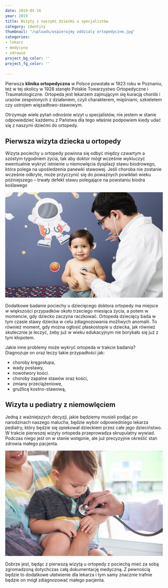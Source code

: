```yaml
---
date: 2019-05-16
year: 2019
title: Wizyty z naszymi dziećmi u specjalistów
category: Identity
thumbnail: "/uploads/wspierajmy oddzialy ortopedyczne.jpg"
categories:
- lekarz
- medycyna
- zdrowie
project_bg_color: ''
project_fg_color: ''

---
```

Pierwsza **klinika ortopedyczna** w Polsce powstała w 1923 roku w Poznaniu, też w tej okolicy w 1928 stanęło Polskie Towarzystwo Ortopedyczne i Traumatologiczne. Ortopeda jest lekarzem zajmującym się kuracją chorób i urazów zespolonych z działaniem, czyli charakterem, mięśniami, szkieletem czy ustrojem więzadłowo-stawowym.

Otrzymuje wiele pytań odnośnie wizyt u specjalistów, nie jestem w stanie odpowiedzieć każdemu z Państwa dla tego właśnie podpowiem kiedy udać się z naszymi dziećmi do ortopedy.

## Pierwsza wizyta dziecka u ortopedy

Wizyta pociechy u ortopedy powinna się odbyć między czwartym a szóstym tygodniem życia, tak aby doktor mógł wcześnie wykluczyć ewentualnie wykryć istnienie u niemowlęcia dysplazji stawu biodrowego, która polega na upośledzenia panewki stawowej. Jeśli choroba nie zostanie wcześnie odkryte, może przyczynić się do poważnych powikłań wieku późniejszego – trwały defekt stawu polegające na powstaniu biodra koślawego

![](/uploads/pierwsza-wizyta-z-dzieckiem-u-ortopedy.jpg)

Dodatkowe badanie pociechy u dziecięcego doktora ortopedy ma miejsce w większości przypadków około trzeciego miesiąca życia, a potem w momencie, gdy dziecko zaczyna raczkować. Ortopeda dziecięcy bada w tym czasie stawy dziecka w celu zdiagnozowania możliwych anomalii. To również moment, gdy można ogłosić płaskostopie u dziecka, jak również skutecznie je leczyć, żeby już w wieku edukacyjnym nie borykało się już z tym kłopotem.

Jakie inne problemy może wykryć ortopeda w trakcie badania?  
Diagnozuje on oraz leczy takie przypadłości jak:

* choroby kręgosłupa,
* wady postawy,
* nowotwory kości.
* choroby zapalne stawów oraz kości,
* zmiany przeciążeniowe,
* gruźlicę kostno-stawową,

## Wizyta u pediatry z niemowlęciem

Jedną z ważniejszych decyzji, jakie będziemy musieli podjąć po narodzinach naszego malucha, będzie wybór odpowiedniego lekarza pediatry, który będzie się opiekował dzieckiem przez całe jego dzieciństwo. W trakcie pierwszej wizyty ortopeda przeprowadza skrupulatny wywiad. Podczas niego jest on w stanie wstępnie, ale już precyzyjnie określić stan zdrowia małego pacjenta.

![](/uploads/wizyta-z-niemowlakiem-u-pediatry.jpg) 

Dobrze jest, będąc z pierwszą wizytą u ortopedy z pociechą mieć za sobą zgromadzoną dotychczas całą dokumentację medyczną. Z pewnością będzie to dodatkowe ułatwienie dla lekarza i tym samy znacznie trafnie będzie on mógł zdiagnozować małego pacjenta.
